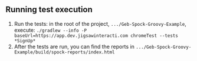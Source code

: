 ## Running test execution

1. Run the tests: in the root of the project, `.../Geb-Spock-Groovy-Example`, execute: 
`./gradlew --info -P baseUrl=https://app.dev.jigsawinteracti.com chromeTest --tests *SignUp*`
2. After the tests are run, you can find the reports in `.../Geb-Spock-Groovy-Example/build/spock-reports/index.html`
